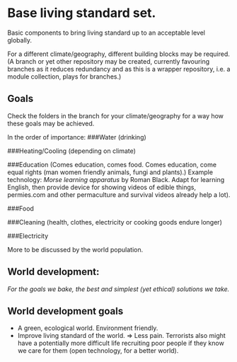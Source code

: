 Base living standard set.
===
Basic components to bring living standard up to an acceptable level globally.

For a different climate/geography, different building blocks may be required. (A branch or yet other repository may be created, currently favouring branches as it reduces redundancy and as this is a wrapper repository, i.e. a module collection, plays for branches.)



Goals
---
Check the folders in the branch for your climate/geography for a way how these goals may be achieved.

In the order of importance:
###Water (drinking)

###Heating/Cooling (depending on climate)

###Education (Comes education, comes food. Comes education, come equal rights (man women friendly animals, fungi and plants).)
Example technology: *Morse learning apparatus* by Roman Black. Adapt for learning English, then provide device for showing videos of edible things, permies.com and other permaculture and survival videos already help a lot).

###Food

###Cleaning (health, clothes, electricity or cooking goods endure longer)

###Electricity


More to be discussed by the world population.

World development:
---
*For the goals we bake, the best and simplest (yet ethical) solutions we take.*


World development goals
---

* A green, ecological world. Environment friendly.
* Improve living standard of the world. => Less pain. Terrorists also might have a potentially more difficult life recruiting poor people if they know we care for them (open technology, for a better world).

